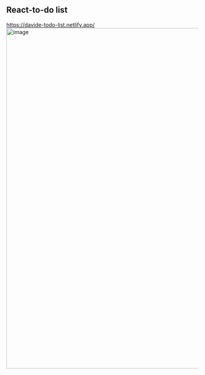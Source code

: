 ## React-to-do list
https://davide-todo-list.netlify.app/
<img width="1908" height="892" alt="image" src="https://github.com/user-attachments/assets/b7cb95ce-b7df-468e-826f-615f6879e971" />
